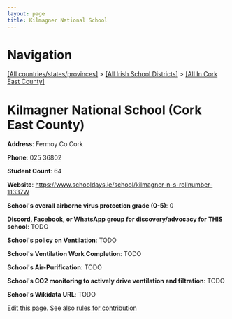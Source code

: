 ```yaml
---
layout: page
title: Kilmagner National School
---
```

# Navigation

[[All countries/states/provinces]](../../..) > [[All Irish School Districts]](../..) > [[All In Cork East County]](..)

# Kilmagner National School (Cork East County)

**Address**: Fermoy Co Cork

**Phone**: 025 36802

**Student Count**: 64

**Website**: <https://www.schooldays.ie/school/kilmagner-n-s-rollnumber-11337W>

**School's overall airborne virus protection grade (0-5)**: 0

**Discord, Facebook, or WhatsApp group for discovery/advocacy for THIS school**: TODO

**School's policy on Ventilation**: TODO

**School's Ventilation Work Completion**: TODO

**School's Air-Purification**: TODO

**School's CO2 monitoring to actively drive ventilation and filtration**: TODO

**School's Wikidata URL**: TODO


[Edit this page](https://github.com/ventilate-schools/Ireland/edit/main/./Cork_East_County/Kilmagner_National_School.md). See also [rules for contribution](../../../contribution-rules/)